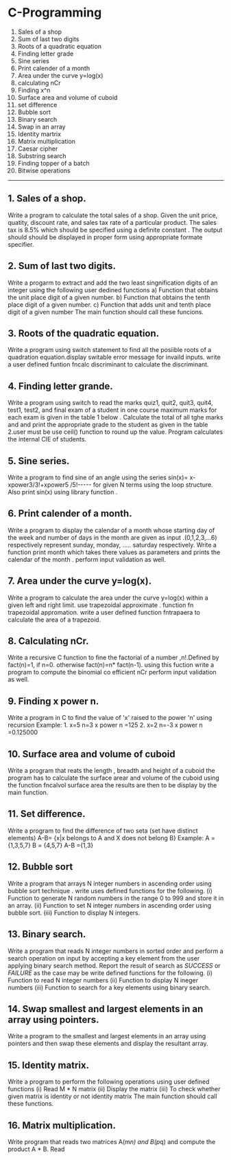 # C-Programming
1. Sales of a shop
2. Sum of last two digits
3. Roots of a quadratic equation
4. Finding letter grade
5. Sine series 
6. Print calender of a month
7. Area under the curve y=log(x)
8. calculating nCr
9. Finding x^n
10. Surface area and volume of cuboid 
11. set difference 
12. Bubble sort 
13. Binary search 
14. Swap in an array 
15. Identity martrix 
16. Matrix multiplication 
17. Caesar cipher
18. Substring search 
19. Finding topper of a batch 
20. Bitwise operations

---

## 1. Sales of a shop.
Write a program to calculate the total sales of a shop. Given the unit price, quatity, discount rate, and sales tax rate of a particular product. The sales tax is 8.5% which should be specified using a definite constant . The output should should be displayed in proper form using appropriate formate specifier.



## 2. Sum of last two digits.
Write a progarm to extract and add the two least singnification digits of an integer using the following user dedined functions
a) Function that obtains the unit place digit of a given number.
b) Function that obtains the tenth place digit of a given number.
c) Function that adds unit and tenth place digit of a given number 
The main function should call these funcions.



## 3. Roots of the quadratic equation.
Write a program using switch statement to find all the posiible roots of a quadration equation.display switable error message for invaild inputs. write a user defined funtion  fncalc discriminant to calculate the discriminant.



## 4. Finding letter grande.
Write a program using switch to read the marks quiz1, quit2, quit3, quit4, test1, test2, and final exam of a student in one course maximum marks for each exam is given in the table 1 below . Calculate the total of all tghe marks and and print the appropriate grade to the student as given in the table 2.user must be use ceil() function to round up the value. Program calculates the internal CIE of students.



## 5. Sine series.
Write a program to find sine of an angle using the series sin(x)= x-xpower3/3!+xpower5 /5!----- for given N terms using the loop structure. Also print sin(x) using library function .



## 6. Print calender of a month.
Write a program to display the calendar of a month whose starting day of the week and number of days in the month are given as input .(0,1,2,3,...6) respectively represent sunday, monday, ..... saturday respectively. Write a function print month which takes there values as parameters and prints the calendar of the month . perform input validation as well.



## 7. Area under the curve y=log(x).
Write a program to calculate the area under the curve y=log(x) within a given left and right limit. use trapezoidal approximate . function fn trapezoidal appromation. write a user defined function fntrapaera to calculate the area of a trapezoid.




## 8. Calculating nCr.
Write a recursive C function to fine the factorial of a number ,n!.Defined by fact(n)=1, if n=0. otherwise fact(n)=n* fact(n-1). using this fuction write a program to compute the binomial co efficient nCr perform input validation as well.



## 9. Finding x power n.
Write a program in C to find the value of 'x' raised to the power 'n' using recursion 
Example: 1. x=5 n=3 x power n =125 
         2. x=2 n=-3 x power n =0.125000



## 10. Surface area and volume of cuboid
Write a program that reats the length , breadth and height of a cuboid the program has to calculate the surface arear and volume of the cuboid using the function fncalvol surface area the results are then to be display by the main function.



## 11. Set difference.
Write a program to find the difference of two seta (set have distinct elements)
A-B= {x|x belongs to A and X does not belong B}
Example: A = {1,3,5,7}
         B = {4,5,7}
         A-B ={1,3}
         
         
        
## 12. Bubble sort
Write a program that arrays N integer numbers in ascending order using bubble sort technique . write uses defined functions for the following.
(i) Function to generate N random numbers in the range 0 to 999 and store  it in an array.
(ii) Function to set N integer numbers in ascending order using bubble sort.
(iii) Function to display N integers.



## 13. Binary search.
Write a program that reads N integer numbers in sorted order and perform a search operation on input by accepting a key element from the user applying binary search method. Report the result of search as *SUCCESS* or *FAILURE* as the case may be write defined functions for the following.
(i) Function to read N integer numbers
(ii) Function to display N ineger numbers
(iii) Function to search for a key elements using binary search.



## 14. Swap smallest and largest elements in an array using pointers.
Write a program to the smallest and largest elements in an array using pointers and then swap these elements and display the resultant array.



## 15. Identity matrix.
Write a program to perform the following operations using user defined functions
(i) Read M * N matrix
(ii) Display the matrix
(iii) To check whether given matrix is identity or not identity matrix
The main function should call these functions.


## 16. Matrix multiplication.
Write program that reads two matrices A(m*n) and B(p*q) and compute the product A * B. Read 





      
